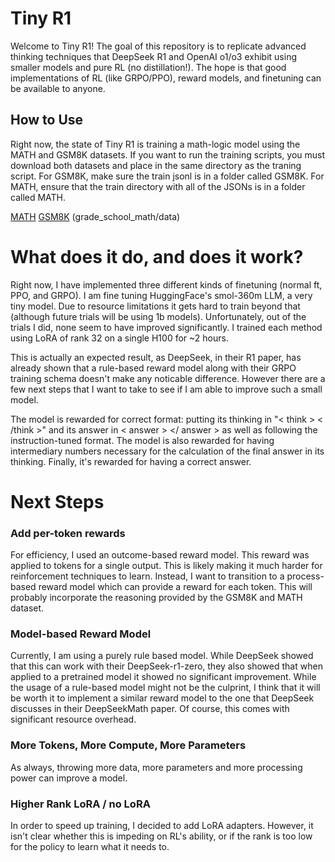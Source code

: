 # Tiny R1

Welcome to Tiny R1! The goal of this repository is to replicate advanced thinking techniques that DeepSeek R1 and OpenAI o1/o3 exhibit using smaller models and pure RL (no distillation!).
The hope is that good implementations of RL (like GRPO/PPO), reward models, and finetuning can be available to anyone.

## How to Use
Right now, the state of Tiny R1 is training a math-logic model using the MATH and GSM8K datasets. If you want to run the training scripts, you must download both datasets and place in the same directory as the traning script. 
For GSM8K, make sure the train jsonl is in a folder called GSM8K. For MATH, ensure that the train directory with all of the JSONs is in a folder called MATH.

[MATH](https://www.kaggle.com/datasets/mathurinache/math-dataset)
[GSM8K](https://github.com/openai/grade-school-math) (grade_school_math/data)

# What does it do, and does it work?

Right now, I have implemented three different kinds of finetuning (normal ft, PPO, and GRPO). I am fine tuning HuggingFace's smol-360m LLM, a very tiny model. 
Due to resource limitations it gets hard to train beyond that (although future trials will be using 1b models). Unfortunately, out of the trials I did, none seem to have improved significantly. I trained each method using LoRA of rank 32 on a single H100 for ~2 hours. 

This is actually an expected result, as DeepSeek, in their R1 paper, has already shown that a rule-based reward model along with their GRPO training schema doesn't make any noticable difference. However there are a few next steps that I want to take to see if I am able to improve such a small model.

The model is rewarded for correct format: putting its thinking in "< think > < /think >" and its answer in < answer > </ answer > as well as following the instruction-tuned format. The model is also rewarded for having intermediary numbers necessary for the calculation of the final answer in its thinking. Finally, it's rewarded for having a correct answer. 

# Next Steps
### Add per-token rewards
For efficiency, I used an outcome-based reward model. This reward was applied to tokens for a single output. This is likely making it much harder for reinforcement techniques to learn. Instead, I want to transition to a process-based reward model which can provide a reward for each token. This will probably incorporate the reasoning provided by the GSM8K and MATH dataset.

### Model-based Reward Model
Currently, I am using a purely rule based model. While DeepSeek showed that this can work with their DeepSeek-r1-zero, they also showed that when applied to a pretrained model it showed no significant improvement. While the usage of a rule-based model might not be the culprint, I think that it will be worth it to implement a similar reward model to the one that DeepSeek discusses in their DeepSeekMath paper. Of course, this comes with significant resource overhead.

### More Tokens, More Compute, More Parameters
As always, throwing more data, more parameters and more processing power can improve a model.

### Higher Rank LoRA / no LoRA
In order to speed up training, I decided to add LoRA adapters. However, it isn't clear whether this is impeding on RL's ability, or if the rank is too low for the policy to learn what it needs to.
